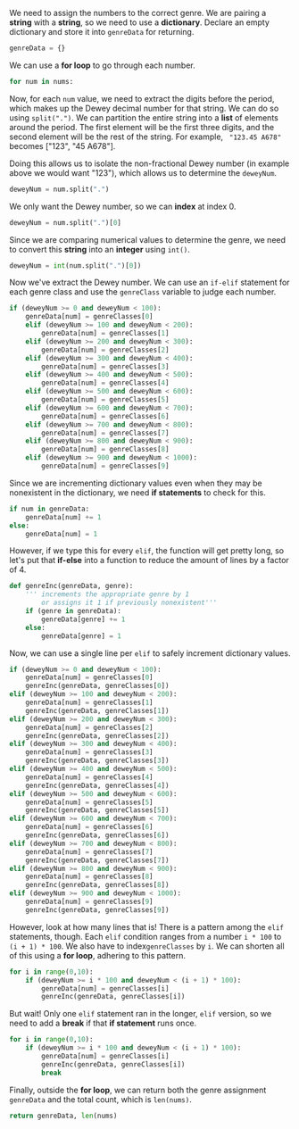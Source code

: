 <!--title={Get Genre Data}-->
<!--badges={Python:23}-->
<!--concepts={Strings.md,Dictionaries.md,Lists.md,If Statements.md,Indexing Lists.md,For Loops.md}-->

We need to assign the numbers to the correct genre. We are pairing a **string** with a **string**, so we need to use a **dictionary**. Declare an empty dictionary and store it into `genreData` for returning.

```python
genreData = {}
```

We can use a **for loop** to go through each number.

```python
for num in nums:
```

Now, for each `num` value, we need to extract the digits before the period, which makes up the Dewey decimal number for that string. We can do so using `split(".")`. We can partition the entire string into a **list** of elements around the period. The first element will be the first three digits, and the second element will be the rest of the string. For example, ` "123.45 A678"` becomes ["123", "45 A678"]. 

Doing this allows us to isolate the non-fractional Dewey number (in example above we would want "123"), which allows us to determine the `deweyNum`. 

```python
deweyNum = num.split(".")
```

We only want the Dewey number, so we can **index** at index 0.

```python
deweyNum = num.split(".")[0]
```

Since we are comparing numerical values to determine the genre, we need to convert this **string** into an **integer** using `int()`.

```python
deweyNum = int(num.split(".")[0])
```

Now we've extract the Dewey number. We can use an `if-elif` statement for each genre class and use the `genreClass` variable to judge each number.

```python
if (deweyNum >= 0 and deweyNum < 100):
    genreData[num] = genreClasses[0]
    elif (deweyNum >= 100 and deweyNum < 200):
        genreData[num] = genreClasses[1]
    elif (deweyNum >= 200 and deweyNum < 300):
        genreData[num] = genreClasses[2]
    elif (deweyNum >= 300 and deweyNum < 400):
        genreData[num] = genreClasses[3]
    elif (deweyNum >= 400 and deweyNum < 500):
        genreData[num] = genreClasses[4]
    elif (deweyNum >= 500 and deweyNum < 600):
        genreData[num] = genreClasses[5]
    elif (deweyNum >= 600 and deweyNum < 700):
        genreData[num] = genreClasses[6]
    elif (deweyNum >= 700 and deweyNum < 800):
        genreData[num] = genreClasses[7]
    elif (deweyNum >= 800 and deweyNum < 900):
        genreData[num] = genreClasses[8]
    elif (deweyNum >= 900 and deweyNum < 1000):
        genreData[num] = genreClasses[9]
```

Since we are incrementing dictionary values even when they may be nonexistent in the dictionary, we need **if statements** to check for this.

```python
if num in genreData:
    genreData[num] += 1
else:
    genreData[num] = 1
```

However, if we type this for every `elif`, the function will get pretty long, so let's put that **if-else** into a function to reduce the amount of lines by a factor of 4.

```python
def genreInc(genreData, genre):
    ''' increments the appropriate genre by 1
        or assigns it 1 if previously nonexistent'''
    if (genre in genreData):
        genreData[genre] += 1
    else:
        genreData[genre] = 1
```

Now, we can use a single line per `elif` to safely increment dictionary values.

```python
if (deweyNum >= 0 and deweyNum < 100):
    genreData[num] = genreClasses[0]
    genreInc(genreData, genreClasses[0])
elif (deweyNum >= 100 and deweyNum < 200):
    genreData[num] = genreClasses[1]
    genreInc(genreData, genreClasses[1])
elif (deweyNum >= 200 and deweyNum < 300):
    genreData[num] = genreClasses[2]
    genreInc(genreData, genreClasses[2])
elif (deweyNum >= 300 and deweyNum < 400):
    genreData[num] = genreClasses[3]
    genreInc(genreData, genreClasses[3])
elif (deweyNum >= 400 and deweyNum < 500):
    genreData[num] = genreClasses[4]
    genreInc(genreData, genreClasses[4])
elif (deweyNum >= 500 and deweyNum < 600):
    genreData[num] = genreClasses[5]
    genreInc(genreData, genreClasses[5])
elif (deweyNum >= 600 and deweyNum < 700):
    genreData[num] = genreClasses[6]
    genreInc(genreData, genreClasses[6])
elif (deweyNum >= 700 and deweyNum < 800):
    genreData[num] = genreClasses[7]
    genreInc(genreData, genreClasses[7])
elif (deweyNum >= 800 and deweyNum < 900):
    genreData[num] = genreClasses[8]
    genreInc(genreData, genreClasses[8])
elif (deweyNum >= 900 and deweyNum < 1000):
    genreData[num] = genreClasses[9]
    genreInc(genreData, genreClasses[9])
```

However, look at how many lines that is! There is a pattern among the `elif` statements, though. Each `elif` condition ranges from a number `i * 100` to `(i + 1) * 100`. We also have to index`genreClasses` by `i`.  We can shorten all of this using a **for loop**, adhering to this pattern.

```python
for i in range(0,10):
    if (deweyNum >= i * 100 and deweyNum < (i + 1) * 100):
        genreData[num] = genreClasses[i]
        genreInc(genreData, genreClasses[i])
```

But wait! Only one `elif` statement ran in the longer, `elif` version, so we need to add a **break** if that **if statement** runs once.

```python
for i in range(0,10):
    if (deweyNum >= i * 100 and deweyNum < (i + 1) * 100):
        genreData[num] = genreClasses[i]
        genreInc(genreData, genreClasses[i])
        break
```

Finally, outside the **for loop**, we can return both the genre assignment `genreData` and the total count, which is `len(nums)`.

```python
return genreData, len(nums)
```
